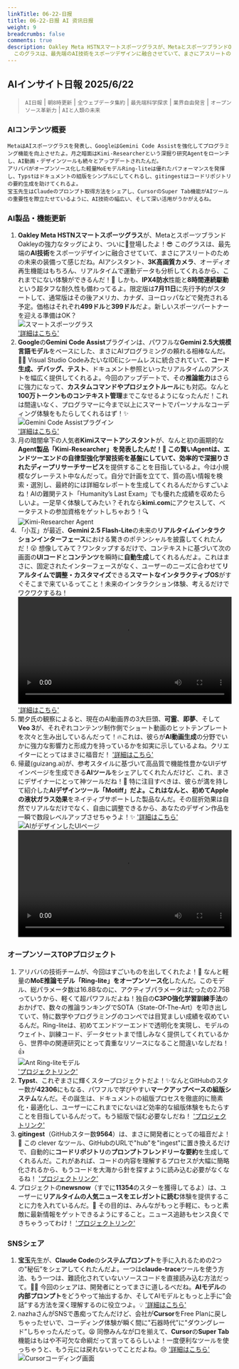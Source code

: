 ```yaml
---
linkTitle: 06-22-日报
title: 06-22-日报 AI 资讯日报
weight: 9
breadcrumbs: false
comments: true
description: Oakley Meta HSTNスマートスポーツグラスが、MetaとスポーツブランドOakleyの強力なタッグにより、ついに🎉登場したよ！😎
  このグラスは、最先端のAI技術をスポーツデザインに融合させていて、まさにアスリートのための未来の装備って感じだね。AIアシスタント、3K高画質カメラ、オーディオ再生機能はも.
---
```

## AIインサイト日報 2025/6/22

> `AI日報` | `朝8時更新` | `全ウェブデータ集約` | `最先端科学探求` | `業界自由発言` | `オープンソース革新力` | `AIと人類の未来`

### **AIコンテンツ概要**

```
MetaはAIスポーツグラスを発表し、GoogleはGemini Code Assistを強化してプログラミング機能を向上させたよ。月之暗面はKimi-Researcherという深掘り研究Agentをローンチし、AI動画・デザインツールも続々とアップデートされたんだ。
アリババがオープンソース化した軽量MoEモデルRing-liteは優れたパフォーマンスを発揮し、Typstはドキュメントの組版をシンプルにしてくれるし、gitingestはコードリポジトリの要約生成を助けてくれるよ。
宝玉先生はClaudeのプロンプト取得方法をシェアし、CursorのSuper Tab機能がAIツールの重要性を際立たせているように、AI技術の幅広い、そして深い活用がうかがえるね。
```

### **AI製品・機能更新**
1.  **Oakley Meta HSTNスマートスポーツグラス**が、MetaとスポーツブランドOakleyの強力なタッグにより、ついに🎉登場したよ！😎 このグラスは、最先端の**AI技術**をスポーツデザインに融合させていて、まさにアスリートのための未来の装備って感じだね。AIアシスタント、**3K高画質カメラ**、オーディオ再生機能はもちろん、リアルタイムで運動データも分析してくれるから、これまでにない体験ができるんだ！🚀 しかも、**IPX4防水**性能と**8時間連続駆動**という超タフな耐久性も備わってるよ。限定版は**7月11日**に先行予約がスタートして、通常版はその後アメリカ、カナダ、ヨーロッパなどで発売される予定。価格はそれぞれ**499ドル**と**399ドル**だよ。新しいスポーツパートナーを迎える準備はOK？
    <br/> ![スマートスポーツグラス](https://cdn.jsdmirror.com/gh/justlovemaki/imagehub@main/images/2025/07/news_01k0257fdseykthgcrjab3kmch.avif) <br/> ['詳細はこちら'](https://www.meta.com/ai-glasses/oakley-meta-hstn/)
2.  **Google**の**Gemini Code Assist**プラグインは、パワフルな**Gemini 2.5大規模言語モデル**をベースにした、まさにAIプログラミングの頼れる相棒なんだ。👨‍💻 Visual Studio CodeみたいなIDEにシームレスに統合されていて、**コード生成、デバッグ、テスト**、ドキュメント参照といったリアルタイムのアシストを幅広く提供してくれるよ。今回のアップデートで、その**推論能力**はさらに強力になって、**カスタムコマンドやプロジェクトルール**にも対応。なんと**100万トークンものコンテキスト管理**までこなせるようになったんだ！これは間違いなく、プログラマーに今まで以上にスマートでパーソナルなコーディング体験をもたらしてくれるはず！✨
    <br/> ![Gemini Code Assistプラグイン](https://cdn.jsdmirror.com/gh/justlovemaki/imagehub@main/images/2025/07/news_01k0244ejxe5gaf24enezewtam.avif) <br/> ['詳細はこちら'](https://codeassist.google/)
3.  月の暗闇傘下の人気者**Kimiスマートアシスタント**が、なんと初の画期的な**Agent製品「Kimi-Researcher」**を発表したんだ！🤩 この賢いAgentは、**エンドツーエンドの自律型強化学習**技術を基盤にしていて、効率的で深掘りされた**ディープリサーチサービス**を提供することを目指しているよ。今は小規模なグレーテスト中なんだって。自分で計画を立てて、質の高い情報を検索・選別し、最終的には詳細なレポートを生成してくれるんだからすごいよね！AIの難関テスト「Humanity’s Last Exam」でも優れた成績を収めたらしいよ。一足早く体験してみたい？それなら**kimi.com**にアクセスして、ベータテストの参加資格をゲットしちゃおう！🔍
    <br/> ![Kimi-Researcher Agent](https://cdn.jsdmirror.com/gh/justlovemaki/imagehub@main/images/2025/07/news_01k0244jjae7ys6yxq7s4sz1j4.avif) <br/>
4.  「小互」が最近、**Gemini 2.5 Flash-Lite**の未来の**リアルタイムインタラクションインターフェース**における驚きのポテンシャルを披露してくれたんだ！😮 想像してみて？ワンタップするだけで、コンテキストに基づいて次の画面の**UIコード**と**コンテンツ**を瞬時に**自動生成**してくれるんだよ。これはまさに、固定されたインターフェースがなく、ユーザーのニーズに合わせて**リアルタイムで調整・カスタマイズ**できる**スマートなインタラクティブOS**がすぐそこまで来ているってこと！未来のインタラクション体験、考えるだけでワクワクするね！
    <video src="https://cdn.jsdmirror.com/gh/justlovemaki/imagehub@main/images/2025/07/news_01k0244wd4e9w8k0kk2vaazfsn.mp4" controls="controls" width="100%"></video>
    ['詳細はこちら'](https://x.com/imxiaohu/status/1936371465697599647)
5.  闌夕氏の観察によると、現在のAI動画界の3大巨頭、**可霊**、**即夢**、そして**Veo 3**が、それぞれコンテンツ制作側でショート動画のヒットテンプレートを次々と生み出しているんだって！🔥これは、彼らが**AI動画生成**の分野でいかに強力な影響力と形成力を持っているかを如実に示しているよね。クリエイターにとってはまさに福音だ！
    ['詳細はこちら'](https://m.okjike.com/originalPosts/6856755331a37b0fa13aafbc)
6.  帰蔵(guizang.ai)が、参考スタイルに基づいて高品質で機能性豊かなUIデザインページを生成できる**AIツール**をシェアしてくれたんだけど、これ、まさにデザイナーにとって神ツールだね！🎨 特に注目すべきは、彼らが満を持して紹介した**AIデザインツール「Motiff」**だよ。これはなんと、初めて**Appleの液状ガラス効果**をネイティブサポートした製品なんだ。その屈折効果は自然でリアルなだけでなく、自由に調整できるから、あなたのデザイン作品を一瞬で数段レベルアップさせちゃうよ！✨
    ['詳細はこちら'](https://x.com/op7418/status/1936333064927690903)
    <br/> ![AIがデザインしたUIページ](https://cdn.jsdmirror.com/gh/justlovemaki/imagehub@main/images/2025/07/news_01k0257j7eekybxxw8s9xm0m17.avif) <br/>
    <video src="https://cdn.jsdmirror.com/gh/justlovemaki/imagehub@main/images/2025/07/news_01k0245jngf1kvcqrvetybgbz4.mp4" controls="controls" width="100%"></video>

### **オープンソースTOPプロジェクト**
1.  アリババの技術チームが、今回はすごいものを出してくれたよ！🚀 なんと軽量の**MoE推論モデル「Ring-lite」をオープンソース化**したんだ。このモデル、総パラメータ数は16.8Bなのに、アクティブパラメータはたったの2.75Bっていうから、軽くて超パワフルだよね！独自の**C3PO強化学習訓練手法**のおかげで、数々の推論ランキングでSOTA（State-Of-The-Art）を叩き出していて、特に数学やプログラミングのコンペでは目覚ましい成績を収めているんだ。Ring-liteは、初めてエンドツーエンドで透明化を実現し、モデルのウェイト、訓練コード、データセットまで惜しみなく提供してくれているから、世界中の関連研究にとって貴重なリソースになること間違いなしだね！👍
    <br/> ![Ant Ring-liteモデル](https://cdn.jsdmirror.com/gh/justlovemaki/imagehub@main/images/2025/07/news_01k0245rraf5wbwcg8rebe60wm.avif) <br/> ['プロジェクトリンク'](https://github.com/inclusionAI/Ring)
2.  **Typst**、これぞまさに輝くスタープロジェクトだよ！✨なんとGitHubのスター数が**42306**にもなる、パワフルで学びやすい**マークアップベースの組版システム**なんだ。その誕生は、ドキュメントの組版プロセスを徹底的に簡素化・最適化し、ユーザーにこれまでにないほど効率的な組版体験をもたらすことを目指しているんだって。もう組版で悩む必要なしだね！
    ['プロジェクトリンク'](https://github.com/typst/typst)
3.  **gitingest**（GitHubスター数**9564**）は、まさに開発者にとっての福音だよ！🎉 この clever なツール、GitHubのURLで"hub"を"ingest"に置き換えるだけで、自動的に**コードリポジトリ**の**プロンプトフレンドリーな要約**を生成してくれるんだ。これがあれば、コードの内容を理解するプロセスが大幅に簡略化されるから、もうコードを大海から針を探すように読み込む必要がなくなるね！
    ['プロジェクトリンク'](https://github.com/cyclotruc/gitingest)
4.  プロジェクトの**newsnow**（すでに**11354**のスターを獲得してるよ）は、ユーザーに**リアルタイムの人気ニュースをエレガントに読む**体験を提供することに力を入れているんだ。📖 その目的は、みんながもっと手軽に、もっと素敵に最新情報をゲットできるようにすること。ニュース追跡もセンス良くできちゃうってわけ！
    ['プロジェクトリンク'](https://github.com/ourongxing/newsnow)

### **SNSシェア**
1.  **宝玉**先生が、**Claude Code**の**システムプロンプト**を手に入れるための2つの"秘伝”をシェアしてくれたんだよ。一つは**claude-trace**ツールを使う方法、もう一つは、難読化されていないソースコードを直接読み込む方法だって。👨‍💻 今回のシェアは、開発者にとってまさに道しるべだね。**AIモデル**の**内部プロンプト**をどうやって抽出するか、そしてAIモデルともっと上手に"会話”する方法を深く理解するのに役立つよ。💡
    ['詳細はこちら'](https://x.com/dotey/status/1936422285084123434)
2.  nazhaさんがSNSで愚痴ってたんだけど、会社が**Cursor**をFree Planに戻しちゃったせいで、コーディング体験が瞬く間に"石器時代”に"ダウングレード”しちゃったんだって。😫 同僚みんなが口を揃えて、**Cursor**の**Super Tab**機能はもはや不可欠な命綱だって言ってるらしいよ！一度便利なツールを使っちゃうと、もう元には戻れないってことだよね。😢
    ['詳細はこちら'](https://x.com/xiaokedada/status/1936255604940849576)
    <br/> ![Cursorコーディング画面](https://cdn.jsdmirror.com/gh/justlovemaki/imagehub@main/images/2025/07/news_01k0245v7sf83sn5skvz1rz4xh.avif) <br/>

